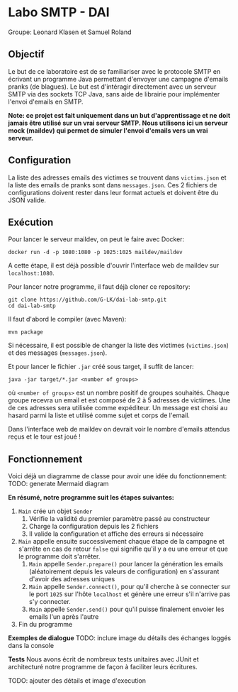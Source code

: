 # Labo SMTP - DAI
Groupe: Leonard Klasen et Samuel Roland

## Objectif
Le but de ce laboratoire est de se familiariser avec le protocole SMTP en écrivant un programme Java permettant d'envoyer une campagne d'emails pranks (de blagues). Le but est d'intéragir directement avec un serveur SMTP via des sockets TCP Java, sans aide de librairie pour implémenter l'envoi d'emails en SMTP.

**Note: ce projet est fait uniquement dans un but d'apprentissage et ne doit jamais être utilisé sur un vrai serveur SMTP. Nous utilisons ici un serveur mock (maildev) qui permet de simuler l'envoi d'emails vers un vrai serveur.**

## Configuration
La liste des adresses emails des victimes se trouvent dans `victims.json` et la liste des emails de pranks sont dans `messages.json`. Ces 2 fichiers de configurations doivent rester dans leur format actuels et doivent être du JSON valide.

## Exécution
Pour lancer le serveur maildev, on peut le faire avec Docker:
```
docker run -d -p 1080:1080 -p 1025:1025 maildev/maildev
```

A cette étape, il est déjà possible d'ouvrir l'interface web de maildev sur `localhost:1080`.

Pour lancer notre programme, il faut déjà cloner ce repository:
```
git clone https://github.com/G-LK/dai-lab-smtp.git
cd dai-lab-smtp
```

Il faut d'abord le compiler (avec Maven):
```
mvn package
```

Si nécessaire, il est possible de changer la liste des victimes (`victims.json`) et des messages (`messages.json`).

Et pour lancer le fichier `.jar` créé sous target, il suffit de lancer:
```
java -jar target/*.jar <number of groups>
```
où `<number of groups>` est un nombre positif de groupes souhaités. Chaque groupe recevra un email et est composé de 2 à 5 adresses de victimes. Une de ces adresses sera utilisée comme expéditeur. Un message est choisi au hasard parmi la liste et utilisé comme sujet et corps de l'email.

Dans l'interface web de maildev on devrait voir le nombre d'emails attendus reçus et le tour est joué !

## Fonctionnement
Voici déjà un diagramme de classe pour avoir une idée du fonctionnement:
TODO: generate Mermaid diagram

**En résumé, notre programme suit les étapes suivantes:**
1. `Main` crée un objet `Sender` 
   1. Vérifie la validité du premier paramètre passé au constructeur
   1. Charge la configuration depuis les 2 fichiers
   1. Il valide la configuration et affiche des erreurs si nécessaire
1. `Main` appelle ensuite successivement chaque étape de la campagne et s'arrête en cas de retour `false` qui signifie qu'il y a eu une erreur et que le programme doit s'arrêter.
   1. `Main` appelle `Sender.prepare()` pour lancer la génération les emails (aléatoirement depuis les valeurs de configuration) en s'assurant d'avoir des adresses uniques
   1. `Main` appelle `Sender.connect()`, pour qu'il cherche à se connecter sur le port `1025` sur l'hôte `localhost` et génère une erreur s'il n'arrive pas s'y connecter.
   1. `Main` appelle `Sender.send()` pour qu'il puisse finalement envoier les emails l'un après l'autre
1. Fin du programme

**Exemples de dialogue**
TODO: inclure image du détails des échanges loggés dans la console

**Tests**
Nous avons écrit de nombreux tests unitaires avec JUnit et architecturé notre programme de façon à faciliter leurs écritures.

TODO: ajouter des détails et image d'execution
